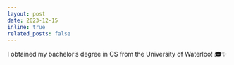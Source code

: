 ```yaml
---
layout: post
date: 2023-12-15
inline: true
related_posts: false
---
```

I obtained my bachelor’s degree in CS from the University of Waterloo! 🎓✨
